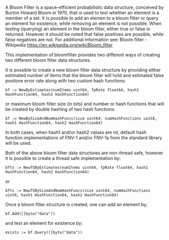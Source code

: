 A Bloom Filter is a space-efficient probabilistic data structure, conceived by 
Burton Howard Bloom in 1970, that is used to test whether an element is a member of a set.
It is possible to add an elemen to a bloom filter or query an element for existence, 
while removing an element is not possible.
When testing (querying) an element in the bloom filter, either true or false is returned.
However it should be noted that false positives are possible, while false negatives are not.
For additional information see: 
Bloom filter - Wikipedia https://en.wikipedia.org/wiki/Bloom_filter

This implementation of bloomfilter provides two different ways of creating two different
bloom filter data structures.

It is possible to create a new bloom filter data structure by providing either estimated number of items
that the bloom filter will hold and estimated false positove error rate along with two custom hash functions:

    bf := NewByEstimates(numItems uint64, fpRate float64, hash1 HashFunction64, hash2 HashFunction64)

or maximum bloom filter size (in bits) and number or hash functions that will be created by double hashing
of two hash functions:

    bf := NewBySizeAndNumHashFuncs(size uint64, numHashFunctions uint8, hash1 HashFunction64, hash2 HashFunction64)

In both cases, when hash1 and/or hash2 values are nil, default hash function implementations of FNV-1 and/or FNV-1a
from the standard library will be used.

Both of the above bloom filter data structures are non-thread safe, however it is possible to create a thread safe
implementation by:

    bfts := NewTSByEstimates(numItems uint64, fpRate float64, hash1 HashFunction64, hash2 HashFunction64)

or

    bfts := NewTSBySizeAndNumHashFuncs(size uint64, numHashFunctions uint8, hash1 HashFunction64, hash2 HashFunction64)

Once a bloom filter structure is created, one can add an element by;

    bf.Add([]byte("data"))

and test an element for existence by;

    exists := bf.Query([]byte("data"))
